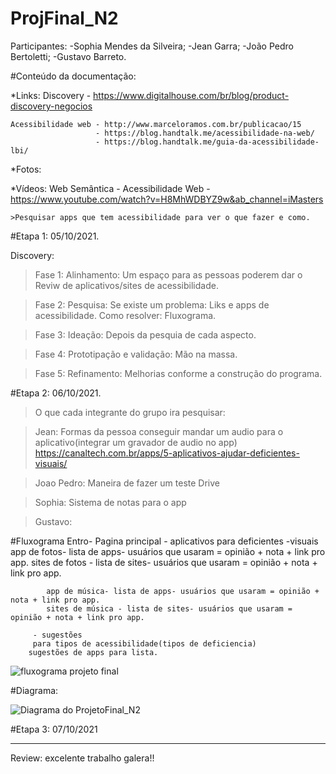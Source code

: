 # ProjFinal_N2

Participantes: 
-Sophia Mendes da Silveira;
-Jean Garra;
-João Pedro Bertoletti;
-Gustavo Barreto.

#Conteúdo da documentação:

  *Links:
    Discovery - https://www.digitalhouse.com/br/blog/product-discovery-negocios
    
    Acessibilidade web - http://www.marceloramos.com.br/publicacao/15
                       - https://blog.handtalk.me/acessibilidade-na-web/
                       - https://blog.handtalk.me/guia-da-acessibilidade-lbi/
    
  *Fotos:
  
  *Vídeos:
    Web Semântica - Acessibilidade Web - https://www.youtube.com/watch?v=H8MhWDBYZ9w&ab_channel=iMasters
    
    >Pesquisar apps que tem acessibilidade para ver o que fazer e como.

#Etapa 1: 05/10/2021.

  Discovery:
  >Fase 1: Alinhamento: Um espaço para as pessoas poderem dar o Reviw de aplicativos/sites de acessibilidade.
  
  >Fase 2: Pesquisa: Se existe um problema: Liks e apps de acessibilidade.
                     Como resolver: Fluxograma.
                    
  >Fase 3: Ideação: Depois da pesquia de cada aspecto.
  
  >Fase 4: Prototipação e validação: Mão na massa.
  
  >Fase 5: Refinamento: Melhorias conforme a construção do programa.
 
 #Etapa 2: 06/10/2021.
 
 >O que cada integrante do grupo ira pesquisar:

 >Jean:
  Formas da pessoa conseguir mandar um audio para o aplicativo(integrar um gravador de audio no app)
  https://canaltech.com.br/apps/5-aplicativos-ajudar-deficientes-visuais/

 >Joao Pedro:
  Maneira de fazer um teste Drive

 >Sophia:
  Sistema de notas para o app

 >Gustavo:
  
  
  #Fluxograma
   Entro- Pagina principal - aplicativos para deficientes 
           -visuais
             app de fotos- lista de apps- usuários que usaram = opinião + nota + link pro app.
             sites de fotos - lista de sites- usuários que usaram = opinião + nota + link pro app.
                                                               
            app de música- lista de apps- usuários que usaram = opinião + nota + link pro app.
            sites de música - lista de sites- usuários que usaram = opinião + nota + link pro app.
                                                                          
         - sugestões
         para tipos de acessibilidade(tipos de deficiencia)
        sugestões de apps para lista.
                                                               
                                                               
                                                               
 ![fluxograma projeto final](https://user-images.githubusercontent.com/89792528/136303716-06ef741b-dacc-4677-8036-c172c337a4e8.jpeg)
 
 
 
 
 #Diagrama:
 
 ![Diagrama do ProjetoFinal_N2](https://user-images.githubusercontent.com/89792528/136304995-042bfe1c-9357-4257-81ed-f2d7075ed8fc.jpeg)

     
     
#Etapa 3: 07/10/2021






-------------------------------------------
Review: excelente trabalho galera!! 
